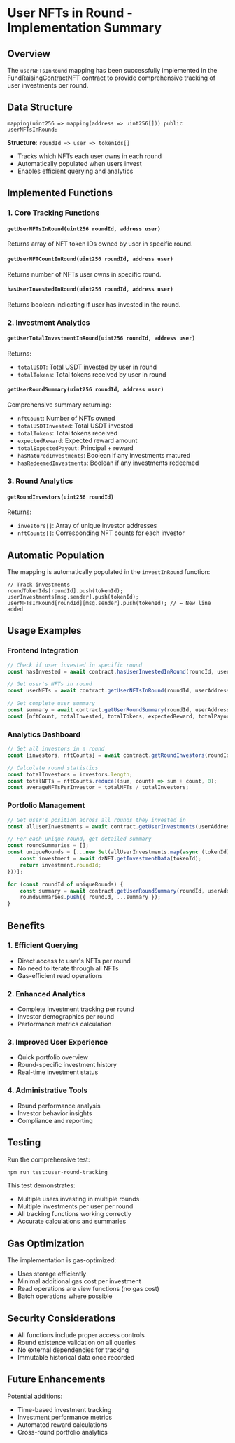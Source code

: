 # User NFTs in Round - Implementation Summary

## Overview

The `userNFTsInRound` mapping has been successfully implemented in the FundRaisingContractNFT contract to provide comprehensive tracking of user investments per round.

## Data Structure

```solidity
mapping(uint256 => mapping(address => uint256[])) public userNFTsInRound;
```

**Structure**: `roundId => user => tokenIds[]`
- Tracks which NFTs each user owns in each round
- Automatically populated when users invest
- Enables efficient querying and analytics

## Implemented Functions

### 1. Core Tracking Functions

#### `getUserNFTsInRound(uint256 roundId, address user)`
Returns array of NFT token IDs owned by user in specific round.

#### `getUserNFTCountInRound(uint256 roundId, address user)`
Returns number of NFTs user owns in specific round.

#### `hasUserInvestedInRound(uint256 roundId, address user)`
Returns boolean indicating if user has invested in the round.

### 2. Investment Analytics

#### `getUserTotalInvestmentInRound(uint256 roundId, address user)`
Returns:
- `totalUSDT`: Total USDT invested by user in round
- `totalTokens`: Total tokens received by user in round

#### `getUserRoundSummary(uint256 roundId, address user)`
Comprehensive summary returning:
- `nftCount`: Number of NFTs owned
- `totalUSDTInvested`: Total USDT invested
- `totalTokens`: Total tokens received
- `expectedReward`: Expected reward amount
- `totalExpectedPayout`: Principal + reward
- `hasMaturedInvestments`: Boolean if any investments matured
- `hasRedeemedInvestments`: Boolean if any investments redeemed

### 3. Round Analytics

#### `getRoundInvestors(uint256 roundId)`
Returns:
- `investors[]`: Array of unique investor addresses
- `nftCounts[]`: Corresponding NFT counts for each investor

## Automatic Population

The mapping is automatically populated in the `investInRound` function:

```solidity
// Track investments
roundTokenIds[roundId].push(tokenId);
userInvestments[msg.sender].push(tokenId);
userNFTsInRound[roundId][msg.sender].push(tokenId); // ← New line added
```

## Usage Examples

### Frontend Integration
```javascript
// Check if user invested in specific round
const hasInvested = await contract.hasUserInvestedInRound(roundId, userAddress);

// Get user's NFTs in round
const userNFTs = await contract.getUserNFTsInRound(roundId, userAddress);

// Get complete user summary
const summary = await contract.getUserRoundSummary(roundId, userAddress);
const [nftCount, totalInvested, totalTokens, expectedReward, totalPayout, hasMatured, hasRedeemed] = summary;
```

### Analytics Dashboard
```javascript
// Get all investors in a round
const [investors, nftCounts] = await contract.getRoundInvestors(roundId);

// Calculate round statistics
const totalInvestors = investors.length;
const totalNFTs = nftCounts.reduce((sum, count) => sum + count, 0);
const averageNFTsPerInvestor = totalNFTs / totalInvestors;
```

### Portfolio Management
```javascript
// Get user's position across all rounds they invested in
const allUserInvestments = await contract.getUserInvestments(userAddress);

// For each unique round, get detailed summary
const roundSummaries = [];
const uniqueRounds = [...new Set(allUserInvestments.map(async (tokenId) => {
    const investment = await dzNFT.getInvestmentData(tokenId);
    return investment.roundId;
}))];

for (const roundId of uniqueRounds) {
    const summary = await contract.getUserRoundSummary(roundId, userAddress);
    roundSummaries.push({ roundId, ...summary });
}
```

## Benefits

### 1. **Efficient Querying**
- Direct access to user's NFTs per round
- No need to iterate through all NFTs
- Gas-efficient read operations

### 2. **Enhanced Analytics**
- Complete investment tracking per round
- Investor demographics per round
- Performance metrics calculation

### 3. **Improved User Experience**
- Quick portfolio overview
- Round-specific investment history
- Real-time investment status

### 4. **Administrative Tools**
- Round performance analysis
- Investor behavior insights
- Compliance and reporting

## Testing

Run the comprehensive test:
```bash
npm run test:user-round-tracking
```

This test demonstrates:
- Multiple users investing in multiple rounds
- Multiple investments per user per round
- All tracking functions working correctly
- Accurate calculations and summaries

## Gas Optimization

The implementation is gas-optimized:
- Uses storage efficiently
- Minimal additional gas cost per investment
- Read operations are view functions (no gas cost)
- Batch operations where possible

## Security Considerations

- All functions include proper access controls
- Round existence validation on all queries
- No external dependencies for tracking
- Immutable historical data once recorded

## Future Enhancements

Potential additions:
- Time-based investment tracking
- Investment performance metrics
- Automated reward calculations
- Cross-round portfolio analytics